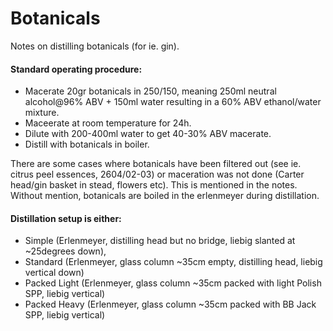 # Botanicals

Notes on distilling botanicals (for ie. gin).

#### Standard operating procedure:
- Macerate 20gr botanicals in 250/150, meaning 250ml neutral alcohol@96% ABV + 150ml water resulting in a 60% ABV ethanol/water mixture.
- Maceerate at room temperature for 24h.
- Dilute with 200-400ml water to get 40-30% ABV macerate.
- Distill with botanicals in boiler.

There are some cases where botanicals have been filtered out (see ie. citrus peel essences, 2604/02-03) or maceration was not done (Carter head/gin basket in stead, flowers etc). 
This is mentioned in the notes. Without mention, botanicals are boiled in the erlenmeyer during distillation.

#### Distillation setup is either: 
- Simple (Erlenmeyer, distilling head but no bridge, liebig slanted at ~25degrees down),
- Standard (Erlenmeyer, glass column ~35cm empty, distilling head, liebig vertical down)
- Packed Light (Erlenmeyer, glass column ~35cm packed with light Polish SPP, liebig vertical)
- Packed Heavy (Erlenmeyer, glass column ~35cm packed with BB Jack SPP, liebig vertical)
